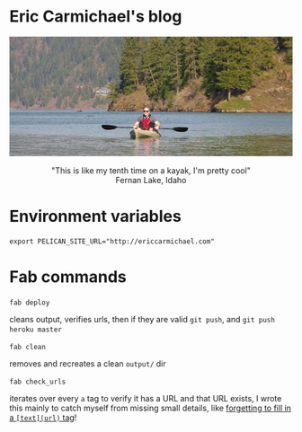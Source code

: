 Eric Carmichael's blog
======================

![Picture of Eric Carmichael](content/images/kayak.jpg)

<p style="text-align: center">"This is like my tenth time on a kayak, I'm pretty cool" <br> Fernan Lake, Idaho</p>

Environment variables
=====================

```
export PELICAN_SITE_URL="http://ericcarmichael.com"
```

Fab commands
============

`fab deploy`

cleans output, verifies urls, then if they are valid `git push`, and `git push heroku master`

`fab clean`

removes and recreates a clean `output/` dir

`fab check_urls`

iterates over every `a` tag to verify it has a URL and that URL exists, I wrote this mainly to catch myself
from missing small details, like [forgetting to fill in a `[text](url)` tag](http://www.ericcarmichael.com/writing-my-first-python-package.html)!
